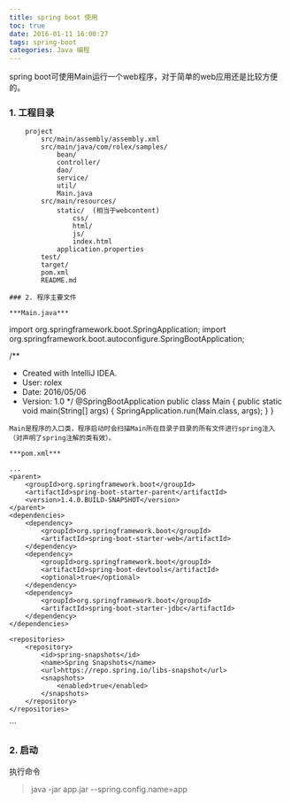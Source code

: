 ```yaml
---
title: spring boot 使用
toc: true
date: 2016-01-11 16:00:27
tags: spring-boot
categories: Java 编程
---
```



spring boot可使用Main运行一个web程序，对于简单的web应用还是比较方便的。

### 1. 工程目录
```
    project
        src/main/assembly/assembly.xml
        src/main/java/com/rolex/samples/
            bean/
            controller/
            dao/
            service/
            util/
            Main.java
        src/main/resources/
            static/  (相当于webcontent)
                css/
                html/
                js/
                index.html
            application.properties    
        test/
        target/
        pom.xml
        README.md

### 2. 程序主要文件     

***Main.java***
```
import org.springframework.boot.SpringApplication;
import org.springframework.boot.autoconfigure.SpringBootApplication;

/**
 * Created with IntelliJ IDEA.
 * User: rolex
 * Date: 2016/05/06
 * Version: 1.0
 */
@SpringBootApplication
public class Main {
    public static void main(String[] args) {
        SpringApplication.run(Main.class, args);
    }
}
```
Main是程序的入口类，程序启动时会扫描Main所在目录子目录的所有文件进行spring注入（对声明了spring注解的类有效）。

***pom.xml***
```
<?xml version="1.0" encoding="UTF-8"?>
<project xmlns="http://maven.apache.org/POM/4.0.0"
         xmlns:xsi="http://www.w3.org/2001/XMLSchema-instance"
         xsi:schemaLocation="http://maven.apache.org/POM/4.0.0 http://maven.apache.org/xsd/maven-4.0.0.xsd">

    ...     
    <parent>
        <groupId>org.springframework.boot</groupId>
        <artifactId>spring-boot-starter-parent</artifactId>
        <version>1.4.0.BUILD-SNAPSHOT</version>
    </parent>
    <dependencies>
        <dependency>
            <groupId>org.springframework.boot</groupId>
            <artifactId>spring-boot-starter-web</artifactId>
        </dependency>
        <dependency>
            <groupId>org.springframework.boot</groupId>
            <artifactId>spring-boot-devtools</artifactId>
            <optional>true</optional>
        </dependency>
        <dependency>
            <groupId>org.springframework.boot</groupId>
            <artifactId>spring-boot-starter-jdbc</artifactId>
        </dependency>
    </dependencies>

    <repositories>
        <repository>
            <id>spring-snapshots</id>
            <name>Spring Snapshots</name>
            <url>https://repo.spring.io/libs-snapshot</url>
            <snapshots>
                <enabled>true</enabled>
            </snapshots>
        </repository>
    </repositories>
</project>
```

### 2. 启动

执行命令
>java -jar app.jar --spring.config.name=app
